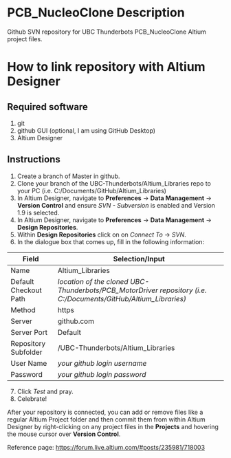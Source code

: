 # PCB_NucleoClone Description
Github SVN repository for UBC Thunderbots PCB_NucleoClone Altium project files. 

# How to link repository with Altium Designer
## Required software
1. git
2. github GUI (optional, I am using GitHub Desktop)
2. Altium Designer

## Instructions
1. Create a branch of Master in github.
1. Clone your branch of the UBC-Thunderbots/Altium_Libraries repo to your PC (i.e. C:/Documents/GitHub/Altium_Libraries)
2. In Altium Designer, navigate to **Preferences** -> **Data Management** -> **Version Control** and ensure *SVN - Subversion* is enabled and Version 1.9 is selected.
4. In Altium Designer, navigate to **Preferences** -> **Data Management** -> **Design Repositories**.
5. Within **Design Repositories** click on on *Connect To* -> *SVN*.
6. In the dialogue box that comes up, fill in the following information:

Field | Selection/Input
--- | ---
Name | Altium_Libraries
Default Checkout Path | *location of the cloned UBC-Thunderbots/PCB_MotorDriver repository (i.e. C:/Documents/GitHub/Altium_Libraries)*
Method | https
Server | github.com
Server Port | Default
Repository Subfolder | /UBC-Thunderbots/Altium_Libraries
User Name | *your github login username*
Password | *your github login password*

7. Click *Test* and pray.
8. Celebrate!

After your repository is connected, you can add or remove files like a regular Altium Project folder and then commit them from within Altium Designer by right-clicking on any project files in the **Projects** and hovering the mouse cursor over **Version Control**.

Reference page: https://forum.live.altium.com/#posts/235981/718003

